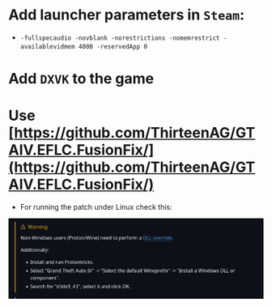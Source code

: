 # Add launcher parameters in `Steam`:
* `-fullspecaudio -novblank -norestrictions -nomemrestrict -availablevidmem 4000 -reservedApp 0`
# Add `DXVK` to the game
# Use [https://github.com/ThirteenAG/GTAIV.EFLC.FusionFix/](https://github.com/ThirteenAG/GTAIV.EFLC.FusionFix/)
* For running the patch under Linux check this:
<img src="./gta-iv-linux-fix-fusionfix.png" />
